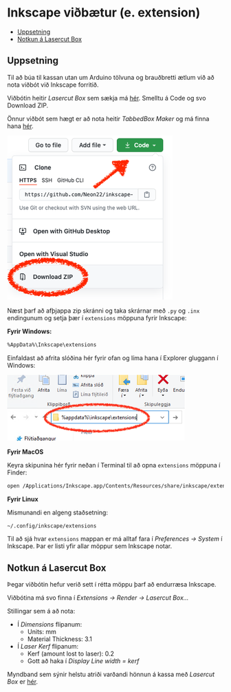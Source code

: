 # Inkscape viðbætur (e. extension)

- [Uppsetning](#uppsetning)
- [Notkun á Lasercut Box](#notkun-á-lasercut-box)

## Uppsetning

Til að búa til kassan utan um Arduino tölvuna og brauðbretti ætlum við að nota viðbót við Inkscape forritið.

Viðbótin heitir *Lasercut Box* sem sækja má [hér](https://github.com/Neon22/inkscape-LasercutBox). Smelltu á Code og svo Download ZIP.

Önnur viðbót sem hægt er að nota heitir *TabbedBox Maker* og má finna hana [hér](https://github.com/paulh-rnd/TabbedBoxMaker).

![Sækja viðbót](../Myndir/inkscape_SaekjaExtension.png)

Næst þarf að afþjappa zip skránni og taka skrárnar með ```.py``` og ```.inx``` endingunum og setja þær í ```extensions``` möppuna fyrir Inkscape:

**Fyrir Windows:**

```bash
%AppData%\Inkscape\extensions
```

Einfaldast að afrita slóðina hér fyrir ofan og líma hana í Explorer gluggann í Windows:

![address bar](../Myndir/inkscape_appdata.png)

**Fyrir MacOS**

Keyra skipunina hér fyrir neðan í Terminal til að opna ```extensions``` möppuna í Finder:

```bash
open /Applications/Inkscape.app/Contents/Resources/share/inkscape/extensions
```

**Fyrir Linux**

Mismunandi en algeng staðsetning:

```bash
~/.config/inkscape/extensions
```

Til að sjá hvar ```extensions``` mappan er má alltaf fara í *Preferences -> System* í Inkscape. Þar er listi yfir allar möppur sem Inkscape notar.

## Notkun á Lasercut Box

Þegar viðbótin hefur verið sett í rétta möppu þarf að endurræsa Inkscape.

Viðbótina má svo finna í *Extensions -> Render -> Lasercut Box...*

Stillingar sem á að nota:
- Í *Dimensions* flipanum:
  - Units: mm
  - Material Thickness: 3.1
- Í *Laser Kerf* flipanum:
  - Kerf (amount lost to laser): 0.2
  - Gott að haka í *Display Line width = kerf*

Myndband sem sýnir helstu atriði varðandi hönnun á kassa með *Lasercut Box* er [hér](https://youtu.be/8KpXsQQ8bqo).

